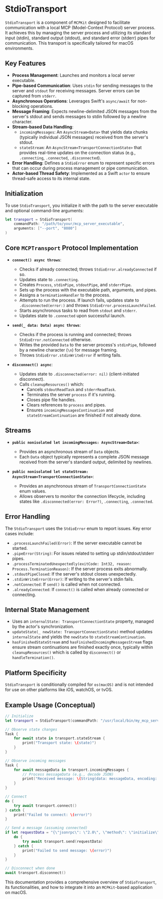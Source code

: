 # StdioTransport

`StdioTransport` is a component of `MCPKit` designed to facilitate communication with a local MCP (Model-Context Protocol) server process. It achieves this by managing the server process and utilizing its standard input (stdin), standard output (stdout), and standard error (stderr) pipes for communication. This transport is specifically tailored for macOS environments.

## Key Features

-   **Process Management**: Launches and monitors a local server executable.
-   **Pipe-based Communication**: Uses `stdin` for sending messages to the server and `stdout` for receiving messages. Server errors can be captured from `stderr`.
-   **Asynchronous Operations**: Leverages Swift's `async/await` for non-blocking operations.
-   **Message Framing**: Expects newline-delimited JSON messages from the server's stdout and sends messages to stdin followed by a newline character.
-   **Stream-based Data Handling**:
    -   `incomingMessages`: An `AsyncStream<Data>` that yields data chunks (typically individual JSON messages) received from the server's stdout.
    -   `stateStream`: An `AsyncStream<TransportConnectionState>` that provides real-time updates on the connection status (e.g., `.connecting`, `.connected`, `.disconnected`).
-   **Error Handling**: Defines a `StdioError` enum to represent specific errors that can occur during process management or pipe communication.
-   **Actor-based Thread Safety**: Implemented as a Swift `actor` to ensure thread-safe access to its internal state.

## Initialization

To use `StdioTransport`, you initialize it with the path to the server executable and optional command-line arguments:

```swift
let transport = StdioTransport(
    commandPath: "/path/to/your/mcp_server_executable",
    arguments: ["--port", "8080"]
)
```

## Core `MCPTransport` Protocol Implementation

-   **`connect() async throws`**: 
    -   Checks if already connected; throws `StdioError.alreadyConnected` if so.
    -   Updates state to `.connecting`.
    -   Creates `Process`, `stdinPipe`, `stdoutPipe`, and `stderrPipe`.
    -   Sets up the process with the executable path, arguments, and pipes.
    -   Assigns a `terminationHandler` to the process.
    -   Attempts to run the process. If launch fails, updates state to `.disconnected(error:)` and throws `StdioError.processLaunchFailed`.
    -   Starts asynchronous tasks to read from `stdout` and `stderr`.
    -   Updates state to `.connected` upon successful launch.

-   **`send(_ data: Data) async throws`**: 
    -   Checks if the process is running and connected; throws `StdioError.notConnected` otherwise.
    -   Writes the provided `Data` to the server process's `stdinPipe`, followed by a newline character (`\n`) for message framing.
    -   Throws `StdioError.stdinWriteError` if writing fails.

-   **`disconnect() async`**: 
    -   Updates state to `.disconnected(error: nil)` (client-initiated disconnect).
    -   Calls `cleanupResources()` which:
        -   Cancels `stdoutReadTask` and `stderrReadTask`.
        -   Terminates the server `process` if it's running.
        -   Closes pipe file handles.
        -   Clears references to `process` and pipes.
        -   Ensures `incomingMessagesContinuation` and `stateStreamContinuation` are finished if not already done.

## Streams

-   **`public nonisolated let incomingMessages: AsyncStream<Data>`**: 
    -   Provides an asynchronous stream of `Data` objects.
    -   Each `Data` object typically represents a complete JSON message received from the server's standard output, delimited by newlines.

-   **`public nonisolated let stateStream: AsyncStream<TransportConnectionState>`**: 
    -   Provides an asynchronous stream of `TransportConnectionState` enum values.
    -   Allows observers to monitor the connection lifecycle, including states like `.disconnected(error: Error?)`, `.connecting`, `.connected`.

## Error Handling

The `StdioTransport` uses the `StdioError` enum to report issues. Key error cases include:

-   `.processLaunchFailed(Error)`: If the server executable cannot be started.
-   `.pipeError(String)`: For issues related to setting up stdin/stdout/stderr pipes.
-   `.processTerminatedUnexpectedly(exitCode: Int32, reason: Process.TerminationReason)`: If the server process exits abnormally.
-   `.stdoutPipeClosed`: If the server's stdout closes unexpectedly.
-   `.stdinWriteError(Error)`: If writing to the server's stdin fails.
-   `.notConnected`: If `send()` is called when not connected.
-   `.alreadyConnected`: If `connect()` is called when already connected or connecting.

## Internal State Management

-   Uses an `internalState: TransportConnectionState` property, managed by the actor's synchronization.
-   `updateState(_ newState: TransportConnectionState)` method updates `internalState` and yields the `newState` to `stateStreamContinuation`.
-   `hasFinishedStateStream` and `hasFinishedIncomingMessagesStream` flags ensure stream continuations are finished exactly once, typically within `cleanupResources()` which is called by `disconnect()` or `handleTermination()`.

## Platform Specificity

`StdioTransport` is conditionally compiled for `os(macOS)` and is not intended for use on other platforms like iOS, watchOS, or tvOS.

## Example Usage (Conceptual)

```swift
// Initialize
let transport = StdioTransport(commandPath: "/usr/local/bin/my_mcp_server")

// Observe state changes
Task {
    for await state in transport.stateStream {
        print("Transport state: \(state)")
    }
}

// Observe incoming messages
Task {
    for await messageData in transport.incomingMessages {
        // Process messageData (e.g., decode JSON)
        print("Received message: \(String(data: messageData, encoding: .utf8) ?? "")")
    }
}

// Connect
do {
    try await transport.connect()
} catch {
    print("Failed to connect: \(error)")
}

// Send a message (assuming connected)
if let requestData = "{\"jsonrpc\": \"2.0\", \"method\": \"initialize\", \"id\": 1}".data(using: .utf8) {
    do {
        try await transport.send(requestData)
    } catch {
        print("Failed to send message: \(error)")
    }
}

// Disconnect when done
await transport.disconnect()
```

This documentation provides a comprehensive overview of `StdioTransport`, its functionalities, and how to integrate it into an `MCPKit`-based application on macOS.
